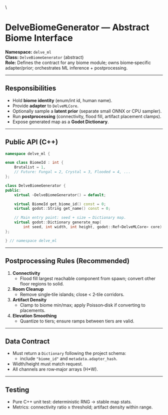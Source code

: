 \
# DelveBiomeGenerator — Abstract Biome Interface

**Namespace:** `delve_ml`  
**Class:** `DelveBiomeGenerator` (abstract)  
**Role:** Defines the contract for any biome module; owns biome‑specific adapter/prior; orchestrates ML inference + postprocessing.

---

## Responsibilities

- Hold **biome identity** (enum/int id, human name).
- Provide **adapter** to `DelveMLCore`.
- Optionally sample a **latent prior** (separate small ONNX or CPU sampler).
- Run **postprocessing** (connectivity, flood fill, artifact placement clamps).
- Expose generated map as a **Godot Dictionary**.

---

## Public API (C++)

```cpp
namespace delve_ml {

enum class BiomeId : int {
    Brutalist = 1,
    // Future: Fungal = 2, Crystal = 3, Flooded = 4, ...
};

class DelveBiomeGenerator {
public:
    virtual ~DelveBiomeGenerator() = default;

    virtual BiomeId get_biome_id() const = 0;
    virtual godot::String get_name() const = 0;

    // Main entry point: seed + size → Dictionary map.
    virtual godot::Dictionary generate_map(
        int seed, int width, int height, godot::Ref<DelveMLCore> core) = 0;
};

} // namespace delve_ml
```

---

## Postprocessing Rules (Recommended)

1. **Connectivity**
   - Flood fill largest reachable component from spawn; convert other floor regions to solid.
2. **Room Cleanup**
   - Remove single‑tile islands; close < 2‑tile corridors.
3. **Artifact Density**
   - Clamp to biome min/max; apply Poisson‑disk if converting to placements.
4. **Elevation Smoothing**
   - Quantize to tiers; ensure ramps between tiers are valid.

---

## Data Contract

- Must return a `Dictionary` following the project schema:
  - include `"biome_id"` and `metadata.adapter_hash`.
- Width/height must match request.
- All channels are row‑major arrays (H*W).

---

## Testing

- Pure C++ unit test: deterministic RNG → stable map stats.
- Metrics: connectivity ratio ≥ threshold; artifact density within range.

